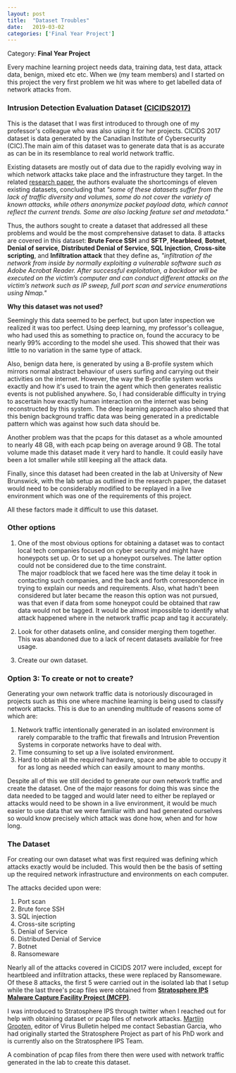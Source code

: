 ```yaml
---
layout: post
title:  "Dataset Troubles"
date:   2019-03-02
categories: ['Final Year Project']
---
```

Category: **Final Year Project**

Every machine learning project needs data, training data, test data, attack data, benign, mixed etc etc. When we (my team members) and I started on this project the very first problem we hit was where to get labelled data of network attacks from. 

### **Intrusion Detection Evaluation Dataset** [(CICIDS2017)](https://www.unb.ca/cic/datasets/ids-2017.html) ###

This is the dataset that I was first introduced to through one of my professor's colleague who was also using it for her projects. CICIDS 2017 dataset is data generated by the Canadian Institute of Cybersecurity (CIC).The main aim of this dataset was to generate data that is as accurate as can be in its resemblance to real world network traffic. 

Existing datasets are mostly out of data due to the rapidly evolving way in which network attacks take place and the infrastructure they target. In the related [research paper](http://www.scitepress.org/Papers/2018/66398/66398.pdf), the authors evaluate the shortcomings of eleven existing datasets, concluding that *"some of these datasets suffer from the lack of traffic diversity and volumes, some do not cover the variety of known attacks, while others anonymize packet payload data, which cannot reflect the current trends. Some are also lacking feature set and metadata."*

Thus, the authors sought to create a dataset that addressed all these problems and would be the most comprehensive dataset to data. 8 attacks are covered in this dataset: **Brute Force SSH** and **SFTP**, **Hearbleed**, **Botnet**, **Denial of service**, **Distributed Denial of Service**, **SQL Injection**, **Cross-site scripting**, and **Infiltration attack** that they define as, *"infiltration of the network from inside by normally exploiting a vulnerable software such as Adobe Acrobat Reader. After successful exploitation, a backdoor will be executed on the victim’s computer and can conduct different attacks on the victim’s network such as IP sweep, full port scan and service enumerations using Nmap."*

**Why this dataset was not used?**

Seemingly this data seemed to be perfect, but upon later inspection we realized it was too perfect. Using deep learning, my professor's colleague, who had used this as something to practice on, found the accuracy to be nearly 99% according to the model she used. This showed that their was little to no variation in the same type of attack. 

Also, benign data here, is generated by using a B-profile system which mirrors normal abstract behaviour of users surfing and carrying out their activities on the internet. However, the way the B-profile system works exactly and how it's used to train the agent which then generates realistic events is not published anywhere. So, I had considerable difficulty in trying to ascertain how exactly human interaction on the internet was being reconstructed by this system. The deep learning approach also showed that this benign background traffic data was being generated in a predictable pattern which was against how such data should be. 

Another problem was that the pcaps for this dataset as a whole amounted to nearly 48 GB, with each pcap being on average around 9 GB. The total volume made this dataset made it very hard to handle. It could easily have been a lot smaller while still keeping all the attack data. 

Finally, since this dataset had been created in the lab at University of New Brunswick, with the lab setup as outlined in the research paper, the dataset would need to be considerably modified to be replayed in a live environment which was one of the requirements of this project.

All these factors made it difficult to use this dataset.

### **Other options** ###

1. One of the most obvious options for obtaining a dataset was to contact local tech companies focused on cyber security and might have honeypots set up. Or to set up a honeypot ourselves. The latter option could not be considered due to the time constraint. <br/>
The major roadblock that we faced here was the time delay it took in contacting such companies, and the back and forth correspondence in trying to explain our needs and requirements. Also, what hadn't been considered but later became the reason this option was not pursued, was that even if data from some honeypot could be obtained that raw data would not be tagged. It would be almost impossible to identify what attack happened where in the network traffic pcap and tag it accurately. 

2. Look for other datasets online, and consider merging them together. This was abandoned due to a lack of recent datasets available for free usage. 

3. Create our own dataset. 

### **Option 3: To create or not to create?** ###

Generating your own network traffic data is notoriously discouraged in projects such as this one where machine learning is being used to classify network attacks. This is due to an unending multitude of reasons some of which are: 
1. Network traffic intentionally generated in an isolated environment is rarely comparable to the traffic that firewalls and Intrusion Prevention Systems in corporate networks have to deal with. 
2. Time consuming to set up a live isolated environment.
3. Hard to obtain all the required hardware, space and be able to occupy it for as long as needed which can easily amount to many months. 

Despite all of this we still decided to generate our own network traffic and create the dataset. One of the major reasons for doing this was since the data needed to be tagged and would later need to either be replayed or attacks would need to be shown in a live environment, it would be much easier to use data that we were familiar with and had generated ourselves so would know precisely which attack was done how, when and for how long. 

### **The Dataset** ###

For creating our own dataset what was first required was defining which attacks exactly would be included. This would then be the basis of setting up the required network infrastructure and environments on each computer. 

The attacks decided upon were: 
1. Port scan 
2. Brute force SSH
3. SQL injection
4. Cross-site scripting 
5. Denial of Service 
6. Distributed Denial of Service
7. Botnet 
8. Ransomeware

Nearly all of the attacks covered in CICIDS 2017 were included, except for heartbleed and infiltration attacks, these were replaced by Ransomeware. 
Of these 8 attacks, the first 5 were carried out in the isolated lab that I setup while the last three's pcap files were obtained from **[Stratosphere IPS Malware Capture Facility Project (MCFP)](https://www.stratosphereips.org/datasets-malware)**.

I was introduced to Stratosphere IPS through twitter when I reached out for help with obtaining dataset or pcap files of network attacks. [Martijn Grooten](https://twitter.com/martijn_grooten), editor of Virus Bulletin helped me contact Sebastian Garcia, who had originally started the Stratosphere Project as part of his PhD work and is currently also on the Stratosphere IPS Team. 

A combination of pcap files from there then were used with network traffic generated in the lab to create this dataset.





